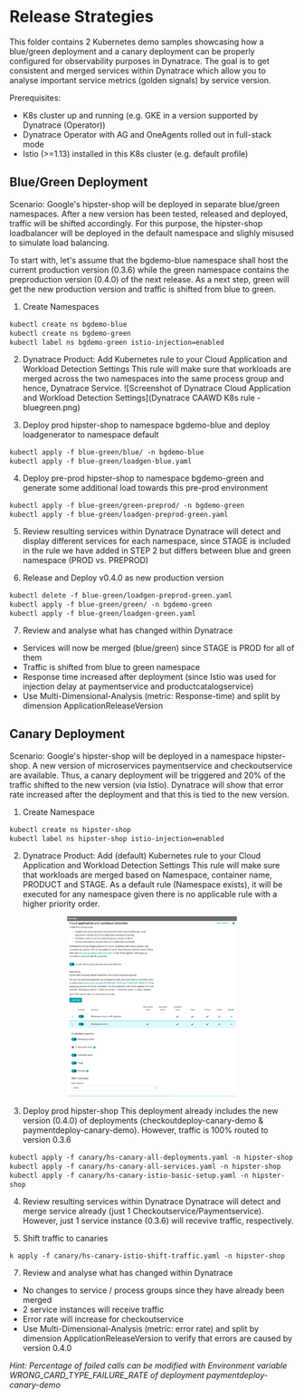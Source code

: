 # Release Strategies

This folder contains 2 Kubernetes demo samples showcasing how a blue/green deployment and a canary deployment can be properly configured for observability purposes in Dynatrace. The goal is to get consistent and merged services within Dynatrace which allow you to analyse important service metrics (golden signals) by service version.

Prerequisites:
- K8s cluster up and running (e.g. GKE in a version supported by Dynatrace (Operator))
- Dynatrace Operator with AG and OneAgents rolled out in full-stack mode
- Istio (>=1.13) installed in this K8s cluster (e.g. default profile) 

## Blue/Green Deployment

Scenario:
Google's hipster-shop will be deployed in separate blue/green namespaces. After a new version has been tested, released and deployed, traffic will be shifted accordingly. For this purpose, the hipster-shop loadbalancer will be deployed in the default namespace and slighly misused to simulate load balancing. 

To start with, let's assume that the bgdemo-blue namespace shall host the current production version (0.3.6) while the green namespace contains the preproduction version (0.4.0) of the next release. As a next step, green will get the new production version and traffic is shifted from blue to green. 


1. Create Namespaces
```
kubectl create ns bgdemo-blue
kubectl create ns bgdemo-green
kubectl label ns bgdemo-green istio-injection=enabled
```

2. Dynatrace Product: Add Kubernetes rule to your Cloud Application and Workload Detection Settings
This rule will make sure that workloads are merged across the two namespaces into the same process group and hence, Dynatrace Service. 
![Screenshot of Dynatrace Cloud Application and Workload Detection Settings](Dynatrace CAAWD K8s rule - bluegreen.png) 

3. Deploy prod hipster-shop to namespace bgdemo-blue and deploy loadgenerator to namespace default
```
kubectl apply -f blue-green/blue/ -n bgdemo-blue
kubectl apply -f blue-green/loadgen-blue.yaml
```

4. Deploy pre-prod hipster-shop to namespace bgdemo-green and generate some additional load towards this pre-prod environment
```
kubectl apply -f blue-green/green-preprod/ -n bgdemo-green
kubectl apply -f blue-green/loadgen-preprod-green.yaml
```
5. Review resulting services within Dynatrace
Dynatrace will detect and display different services for each namespace, since STAGE is included in the rule we have added in STEP 2 but differs between blue and green namespace (PROD vs. PREPROD)

6. Release and Deploy v0.4.0 as new production version
```
kubectl delete -f blue-green/loadgen-preprod-green.yaml
kubectl apply -f blue-green/green/ -n bgdemo-green
kubectl apply -f blue-green/loadgen-green.yaml
```

7. Review and analyse what has changed within Dynatrace
- Services will now be merged (blue/green) since STAGE is PROD for all of them
- Traffic is shifted from blue to green namespace
- Response time increased after deployment (since Istio was used for injection delay at paymentservice and productcatalogservice)
- Use Multi-Dimensional-Analysis (metric: Response-time) and split by dimension ApplicationReleaseVersion 


## Canary Deployment

Scenario:
Google's hipster-shop will be deployed in a namespace hipster-shop. A new version of microservices paymentservice and checkoutservice are available. Thus, a canary deployment will be triggered and 20% of the traffic shifted to the new version (via Istio). Dynatrace will show that error rate increased after the deployment and that this is tied to the new version. 

1. Create Namespace
```
kubectl create ns hipster-shop
kubectl label ns hipster-shop istio-injection=enabled
```

2. Dynatrace Product: Add (default) Kubernetes rule to your Cloud Application and Workload Detection Settings
This rule will make sure that workloads are merged based on Namespace, container name, PRODUCT and STAGE. As a default rule (Namespace exists), it will be executed for any namespace given there is no applicable rule with a higher priority order. 
<p align="center">
<img src="Dynatrace_CAAWD_K8sRule_canary.png" width="300" alt="Online Boutique" />
</p>

3. Deploy prod hipster-shop 
This deployment already includes the new version (0.4.0) of deployments (checkoutdeploy-canary-demo & paymentdeploy-canary-demo). However, traffic is 100% routed to version 0.3.6
```
kubectl apply -f canary/hs-canary-all-deployments.yaml -n hipster-shop
kubectl apply -f canary/hs-canary-all-services.yaml -n hipster-shop
kubectl apply -f canary/hs-canary-istio-basic-setup.yaml -n hipster-shop
```

4. Review resulting services within Dynatrace
Dynatrace will detect and merge service already (just 1 Checkoutservice/Paymentservice). However, just 1 service instance (0.3.6) will recevive traffic, respectively.

5. Shift traffic to canaries
```
k apply -f canary/hs-canary-istio-shift-traffic.yaml -n hipster-shop
```

7. Review and analyse what has changed within Dynatrace
- No changes to service / process groups since they have already been merged
- 2 service instances will receive traffic
- Error rate will increase for checkoutservice 
- Use Multi-Dimensional-Analysis (metric: error rate) and split by dimension ApplicationReleaseVersion to verify that errors are caused by version 0.4.0

_Hint: Percentage of failed calls can be modified with Environment variable WRONG_CARD_TYPE_FAILURE_RATE of deployment paymentdeploy-canary-demo_